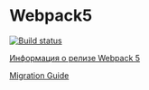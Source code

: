 # Webpack5
[![Build status](https://ci.appveyor.com/api/projects/status/qgdirofcmkg0q385?svg=true)](https://ci.appveyor.com/project/ankevich/ahj-code-env)

[Информация о релизе Webpack 5](https://webpack.js.org/blog/2020-10-10-webpack-5-release/)

[Migration Guide](https://webpack.js.org/migrate/5/)


